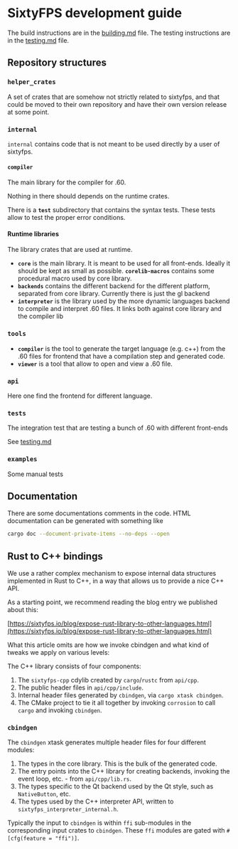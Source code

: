 # SixtyFPS development guide

The build instructions are in the [building.md](./building.md) file.
The testing instructions are in the [testing.md](./testing.md) file.

## Repository structures

### `helper_crates`

A set of crates that are somehow not strictly related to sixtyfps, and that could be moved to
their own repository and have their own version release at some point.

### `internal`

`internal` contains code that is not meant to be used directly by a user of sixtyfps.

#### `compiler`

The main library for the compiler for .60.

Nothing in there should depends on the runtime crates.

There is a **`test`** subdirectory that contains the syntax tests.
These tests allow to test the proper error conditions.

#### Runtime libraries

The library crates that are used at runtime.

* **`core`** is the main library. It is meant to be used for all front-ends. Ideally it should
  be kept as small as possible. **`corelib-macros`** contains some procedural macro used by core library.
* **`backends`** contains the different backend for the different platform, separated from
  core library.  Currently there is just the gl backend
* **`interpreter`** is the library used by the more dynamic languages backend to compile and
  interpret .60 files. It links both against core library and the compiler lib

### `tools`

* **`compiler`** is the tool to generate the target language (e.g. c++) from the .60 files for
  frontend that have a compilation step and generated code.
* **`viewer`** is a tool that allow to open and view a .60 file.

### `api`

Here one find the frontend for different language.

### `tests`

The integration test that are testing a bunch of .60 with different front-ends

See [testing.md](./testing.md)

### `examples`

Some manual tests

## Documentation

There are some documentations comments in the code.
HTML documentation can be generated with something like

```sh
cargo doc --document-private-items --no-deps --open
```

## Rust to C++ bindings

We use a rather complex mechanism to expose internal data structures implemented in Rust to C++, in a way that allows us to provide a nice C++ API.

As a starting point, we recommend reading the blog entry we published about this:

[https://sixtyfps.io/blog/expose-rust-library-to-other-languages.html](https://sixtyfps.io/blog/expose-rust-library-to-other-languages.html)

What this article omits are how we invoke cbindgen and what kind of tweaks we apply on various levels:

The C++ library consists of four components:

1. The `sixtyfps-cpp` cdylib created by `cargo`/`rustc` from `api/cpp`.
1. The public header files in `api/cpp/include`.
1. Internal header files generated by `cbindgen`, via `cargo xtask cbindgen`.
1. The CMake project to tie it all together by invoking `corrosion` to call `cargo` and invoking `cbindgen`.

### `cbindgen`

The `cbindgen` xtask generates multiple header files for four different modules:

1. The types in the core library. This is the bulk of the generated code.
1. The entry points into the C++ library for creating backends, invoking the event loop, etc. - from `api/cpp/lib.rs`.
1. The types specific to the Qt backend used by the Qt style, such as `NativeButton`, etc.
1. The types used by the C++ interpreter API, written to `sixtyfps_interpreter_internal.h`.

Typically the input to `cbindgen` is within `ffi` sub-modules in the corresponding input crates to `cbindgen`. These `ffi` modules are gated with `#[cfg(feature = "ffi")]`.
